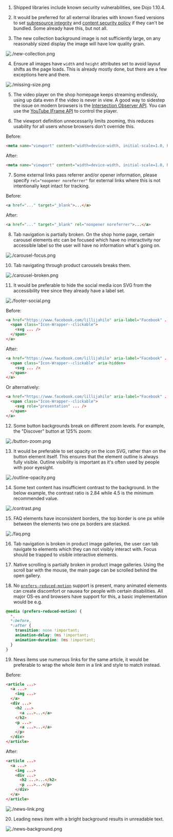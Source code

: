 1. Shipped libraries include known security vulnerabilities, see Dojo 1.10.4.

2. It would be preferred for all external libraries with known fixed versions to set [subresource integrity](https://developer.mozilla.org/en-US/docs/Web/Security/Subresource_Integrity) and [content security policy](https://developer.mozilla.org/en-US/docs/Web/HTTP/CSP) if they can't be bundled. Some already have this, but not all.

3. The new collection background image is not sufficiently large, on any reasonably sized display the image will have low quality grain.

![./new-collection.png](./new-collection.png)

4. Ensure all images have `width` and `height` attributes set to avoid layout shifts as the page loads. This is already mostly done, but there are a few exceptions here and there.

![./missing-size.png](./missing-size.png)

5. The video player on the shop homepage keeps streaming endlessly, using up data even if the video is never in view. A good way to sidestep the issue on modern browsers is the [Intersection Observer API](https://developer.mozilla.org/en-US/docs/Web/API/Intersection_Observer_API). You can use the [YouTube IFrame API](https://developers.google.com/youtube/iframe_api_reference) to control the player.

6. The viewport definition unnecessarily limits zooming, this reduces usability for all users whose browsers don't override this.

Before:

```html
<meta name="viewport" content="width=device-width, initial-scale=1.0, height=device-height, minimum-scale=1.0, maximum-scale=1.0">
```

After:

```html
<meta name="viewport" content="width=device-width, initial-scale=1.0, height=device-height">
```

7. Some external links pass referrer and/or opener information, please specify `rel="noopener noreferrer"` for external links where this is not intentionally kept intact for tracking.

Before:

```html
<a href="..." target="_blank">...</a>
```

After:

```html
<a href="..." target="_blank" rel="noopener noreferrer">...</a>
```

8. Tab navigation is partially broken. On the shop home page, certain carousel elements etc can be focused which have no interactivity nor accessible label so the user will have no information what's going on.

![./carousel-focus.png](./carousel-focus.png)

10. Tab navigating through product carousels breaks them.

![./carousel-broken.png](./carousel-broken.png)

11. It would be preferable to hide the social media icon SVG from the accessibility tree since they already have a label set.

![./footer-social.png](./footer-social.png)

Before:

```html
<a href="https://www.facebook.com/lillijahilo" aria-label="Facebook" ...>
  <span class="Icon-Wrapper--clickable">
    <svg ... />
  </span>
</a>
```

After:

```html
<a href="https://www.facebook.com/lillijahilo" aria-label="Facebook" ...>
  <span class="Icon-Wrapper--clickable" aria-hidden>
    <svg ... />
  </span>
</a>
```

Or alternatively:

```html
<a href="https://www.facebook.com/lillijahilo" aria-label="Facebook" ...>
  <span class="Icon-Wrapper--clickable">
    <svg role="presentation" ... />
  </span>
</a>
```

12. Some button backgrounds break on different zoom levels. For example, the "Discover" button at 125% zoom:  

![./button-zoom.png](./button-zoom.png)

13. It would be preferable to set opacity on the icon SVG, rather than on the button element itself. This ensures that the element outline is always fully visible. Outline visibility is important as it's often used by people with poor eyesight.

![./outline-opacity.png](./outline-opacity.png)

14. Some text content has insufficient contrast to the background. In the below example, the contrast ratio is 2.84 while 4.5 is the minimum recommended value.

![./contrast.png](./contrast.png)

15. FAQ elements have inconsistent borders, the top border is one px while between the elements two one px borders are stacked.

![./faq.png](./faq.png)

16. Tab navigation is broken in product image galleries, the user can tab navigate to elements which they can not visibly interact with. Focus should be trapped to visible interactive elements.

17. Native scrolling is partially broken in product image galleries. Using the scroll bar with the mouse, the main page can be scrolled behind the open gallery.

18. No [`prefers-reduced-motion`](https://developer.mozilla.org/en-US/docs/Web/CSS/@media/prefers-reduced-motion) support is present, many animated elements can create discomfort or nausea for people with certain disabilities. All major OS-es and browsers have support for this, a basic implementation would be e.g.

```scss
@media (prefers-reduced-motion) {
  *,
  *:before,
  *:after {
    transition: none !important;
    animation-delay: 0ms !important;
    animation-duration: 0ms !important;
  }
}
```

19. News items use numerous links for the same article, it would be preferable to wrap the whole item in a link and style to match instead.  

Before:

```html
<article ...>
  <a ...>
    <img ...>
  </a>
  <div ...>
    <h2 ...>
      <a ...>...</a>
    </h2>
    <p ...>
      <a ...>...</a>
    </p>
  </div>
</article>
```

After:

```html
<article ...>
  <a ...>
    <img ...>
    <div ...>
      <h2 ...>...</h2>
      <p ...>...</p>
    </div>
  </a>
</article>
```

![./news-link.png](./news-link.png)

20. Leading news item with a bright background results in unreadable text.

![./news-background.png](./news-background.png)
